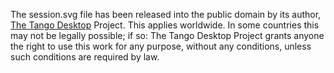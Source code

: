 The session.svg file has been released into the public domain by its author, [The Tango Desktop](http://tango.freedesktop.org/Tango_Desktop_Project) Project. This applies worldwide.
In some countries this may not be legally possible; if so:
The Tango Desktop Project grants anyone the right to use this work for any purpose, without any conditions, unless such conditions are required by law.
